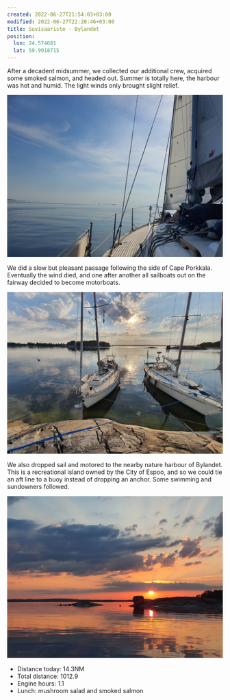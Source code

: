 ```yaml
---
created: 2022-06-27T21:54:03+03:00
modified: 2022-06-27T22:20:46+03:00
title: Suvisaaristo - Bylandet
position:
  lon: 24.574681
  lat: 59.9918715
---
```


After a decadent midsummer, we collected our additional crew, acquired some smoked salmon, and headed out. Summer is totally here, the harbour was hot and humid. The light winds only brought slight relief.

![Image](../2022/1683e437d2410cb5ce7f00872701baf3.jpg) 

We did a slow but pleasant passage following the side of Cape Porkkala. Eventually the wind died, and one after another all sailboats out on the fairway decided to become motorboats.

![Image](../2022/61c09b2036620c05b80be78b749d895e.jpg) 

We also dropped sail and motored to the nearby nature harbour of Bylandet. This is a recreational island owned by the City of Espoo, and so we could tie an aft line to a buoy instead of dropping an anchor. Some swimming and sundowners followed.

![Image](../2022/75a8b373787c0058cd3a50e09fe122c7.jpg) 

* Distance today: 14.3NM
* Total distance: 1012.9
* Engine hours: 1.1
* Lunch: mushroom salad and smoked salmon
